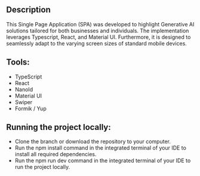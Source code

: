 ## Description

This Single Page Application (SPA) was developed to highlight Generative AI solutions tailored for both businesses and individuals. The implementation leverages Typescript, React, and Material UI. Furthermore, it is designed to seamlessly adapt to the varying screen sizes of standard mobile devices.

## Tools:

- TypeScript
- React
- NanoId
- Material UI
- Swiper
- Formik / Yup

## Running the project locally:

- Clone the branch or download the repository to your computer.
- Run the npm install command in the integrated terminal of your IDE to install all required dependencies.
- Run the npm run dev command in the integrated terminal of your IDE to run the project locally.
